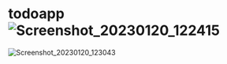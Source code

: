 # todoapp![Screenshot_20230120_122415](https://user-images.githubusercontent.com/74805696/213788532-9c030c32-2427-4a2e-a500-0c1ac794e15e.png)
![Screenshot_20230120_123043](https://user-images.githubusercontent.com/74805696/213788844-165b0661-b3be-4122-b74e-2add066d4d39.png)
